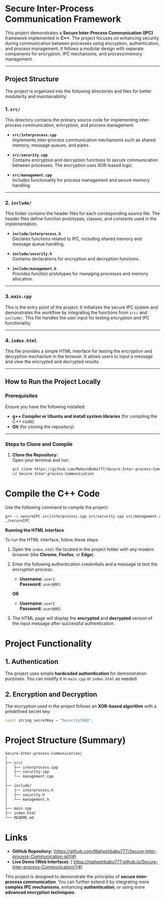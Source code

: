 # **Secure Inter-Process Communication Framework**  

This project demonstrates a **Secure Inter-Process Communication (IPC)** framework implemented in **C++**. The project focuses on enhancing security during communication between processes using encryption, authentication, and process management. It follows a modular design with separate components for encryption, IPC mechanisms, and process/memory management.  

---

## **Project Structure**  

The project is organized into the following directories and files for better modularity and maintainability:  

### **1. `src/`**  
This directory contains the primary source code for implementing inter-process communication, encryption, and process management.  

- **`src/interprocess.cpp`**  
  Implements inter-process communication mechanisms such as shared memory, message queues, and pipes.  

- **`src/security.cpp`**  
  Contains encryption and decryption functions to secure communication between processes. The encryption uses XOR-based logic.  

- **`src/management.cpp`**  
  Includes functionality for process management and secure memory handling.  

---

### **2. `include/`**  
This folder contains the header files for each corresponding source file. The header files define function prototypes, classes, and constants used in the implementation.  

- **`include/interprocess.h`**  
  Declares functions related to IPC, including shared memory and message queue handling.  

- **`include/security.h`**  
  Contains declarations for encryption and decryption functions.  

- **`include/management.h`**  
  Provides function prototypes for managing processes and memory allocation.  

---

### **3. `main.cpp`**  
This is the entry point of the project. It initializes the secure IPC system and demonstrates the workflow by integrating the functions from `src/` and `include/`. This file handles the user input for testing encryption and IPC functionality.  

---

### **4. `index.html`**  
This file provides a simple HTML interface for testing the encryption and decryption mechanism in the browser. It allows users to input a message and view the encrypted and decrypted results.  

---

## **How to Run the Project Locally**  

### **Prerequisites**  
Ensure you have the following installed:  
- **g++ Compiler or Ubuntu and  install system libraries** (for compiling the C++ code)  
- **Git** (for cloning the repository)  

---

### **Steps to Clone and Compile**  

1. **Clone the Repository:**  
   Open your terminal and run:  

   ```bash  
   git clone https://github.com/MaheshBabu777/Secure-Inter-process-Communication.git  
   cd Secure-Inter-process-Communication
   ```
# **Compile the C++ Code**  
   Use the following command to compile the project:  
  
   ```bash  
   g++ -o secureIPC src/interprocess.cpp src/security.cpp src/management.cpp main.cpp  
   ./secureIPC
   ```
**Running the HTML Interface**  

To run the HTML interface, follow these steps:  

1. Open the `index.html` file located in the project folder with any modern browser (like **Chrome**, **Firefox**, or **Edge**).  

2. Enter the following authentication credentials and a message to test the encryption process:  

   - **Username:** `user1`  
     **Password:** `user@001`  

   **OR**  

   - **Username:** `user2`  
     **Password:** `user@002`  

3. The HTML page will display the **encrypted** and **decrypted** version of the input message after successful authentication.
# **Project Functionality**  

## **1. Authentication**  
The project uses simple **hardcoded authentication** for demonstration purposes. You can modify it in `main.cpp` or `index.html` as needed.  

## **2. Encryption and Decryption**  
The encryption used in the project follows an **XOR-based algorithm** with a predefined secret key:  

```cpp  
const string secretKey = "Security789@";
```
# **Project Structure (Summary)**  

```bash  
Secure-Inter-process-Communication/  
│  
├── src/  
│   ├── interprocess.cpp         
│   ├── security.cpp             
│   └── management.cpp          
│  
├── include/  
│   ├── interprocess.h           
│   ├── security.h                
│   └── management.h              
│  
├── main.cpp                       
├── index.html                   
└── README.md                    
```
# **Links**  

- **GitHub Repository:** [https://github.com/Maheshbabu777/Secure-Inter-process-Communication.git](#)  
- **Live Demo (Web Interface):** [ https://maheshbabu777.github.io/Secure-Inter-process-Communication/](#)  

This project is designed to demonstrate the principles of **secure inter-process communication**. You can further extend it by integrating more **complex IPC mechanisms**, enhancing **authentication**, or using more **advanced encryption techniques**.
